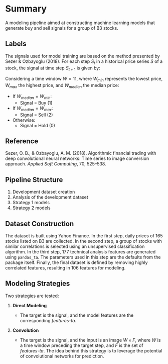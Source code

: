 # Summary

A modeling pipeline aimed at constructing machine learning models that generate buy and sell signals for a group of B3 stocks.

## Labels

The signals used for model training are based on the method presented by Sezer & Ozbayoglu (2018). For each step $S_{t}$ in a historical price series $S$ of a stock, the signal at time step $S_{t+1}$ is given by:

Considering a time window $W=11$, where $W_{min}$ represents the lowest price, $W_{max}$ the highest price, and $W_{median}$ the median price:

- If $W_{median} = W_{min}$:
  - Signal = Buy (1)
- If $W_{median} = W_{max}$:
  - Signal = Sell (2)
- Otherwise:
  - Signal = Hold (0)

## Reference

Sezer, O. B., & Ozbayoglu, A. M. (2018). Algorithmic financial trading with deep convolutional neural networks: Time series to image conversion approach. *Applied Soft Computing*, 70, 525–538.

## Pipeline Structure

1. Development dataset creation
2. Analysis of the development dataset
3. Strategy 1 models
4. Strategy 2 models

## Dataset Construction

The dataset is built using Yahoo Finance. In the first step, daily prices of 165 stocks listed on B3 are collected. In the second step, a group of stocks with similar correlations is selected using an unsupervised classification algorithm. In the third step, 177 technical analysis features are generated using `pandas_ta`. The parameters used in this step are the defaults from the package itself. Finally, the final dataset is defined by removing highly correlated features, resulting in 106 features for modeling.

## Modeling Strategies

Two strategies are tested:

1. **Direct Modeling**
   - The target is the signal, and the model features are the corresponding *features-ta*.

2. **Convolution**
   - The target is the signal, and the input is an image $W \times F$, where $W$ is a time window preceding the target step, and $F$ is the set of *features-ta*. The idea behind this strategy is to leverage the potential of convolutional networks for prediction.
